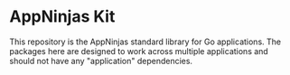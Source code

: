 # AppNinjas Kit

This repository is the AppNinjas standard library for Go applications. The packages
here are designed to work across multiple applications and should not have any
"application" dependencies.